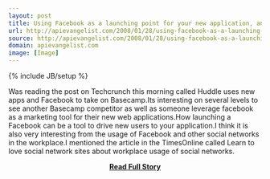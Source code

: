 ```yaml
---
layout: post
title: Using Facebook as a launching point for your new application, and injecting work into your employees social networking habit.
url: http://apievangelist.com/2008/01/28/using-facebook-as-a-launching-point-for-your-new-application-and-injecting-work-into-your-employees-social-networking-habit/
source: http://apievangelist.com/2008/01/28/using-facebook-as-a-launching-point-for-your-new-application-and-injecting-work-into-your-employees-social-networking-habit/
domain: apievangelist.com
image: [Image]
---
```

{% include JB/setup %}<p>Was reading the post on Techcrunch this morning called Huddle uses new apps and Facebook to take on Basecamp.Its interesting on several levels to see another Basecamp competitor as well as someone leverage facebook as a marketing tool for their new web applications.How launching a Facebook can be a tool to drive new users to your application.I think it is also very interesting from the usage of Facebook and other social networks in the workplace.I mentioned the article in the TimesOnline called Learn to love social network sites about workplace usage of social networks.</p>
<center><p><a href="http://apievangelist.com/2008/01/28/using-facebook-as-a-launching-point-for-your-new-application-and-injecting-work-into-your-employees-social-networking-habit/" style='padding:25px; font-sze:18px; font-weight: bold;'>Read Full Story</a></p></center>
